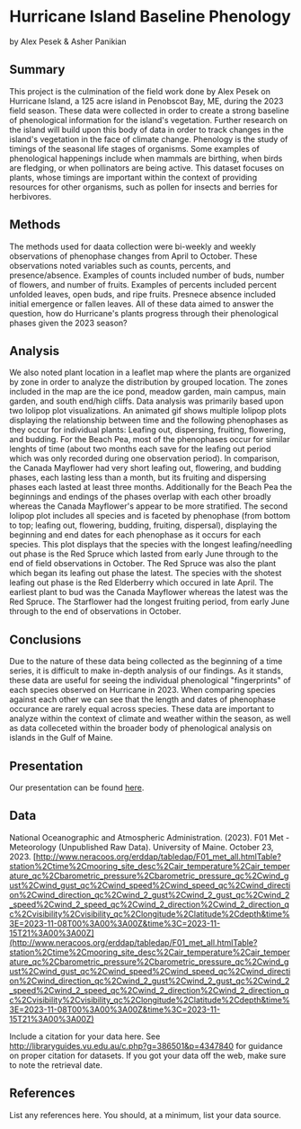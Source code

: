Hurricane Island Baseline Phenology
================
by Alex Pesek & Asher Panikian

## Summary
This project is the culmination of the field work done by Alex Pesek on Hurricane Island, a 125 acre island in Penobscot Bay, ME, during the 2023 field season. These data were collected in order to create a strong baseline of phenological information for the island's vegetation. Further research on the island will build upon this body of data in order to track changes in the island's vegetation in the face of climate change. Phenology is the study of timings of the seasonal life stages of organisms. Some examples of phenological happenings include when mammals are birthing, when birds are fledging, or when pollinators are being active. This dataset focuses on plants, whose timings are important within the context of providing resources for other organisms, such as pollen for insects and berries for herbivores. 

## Methods
The methods used for daata collection were bi-weekly and weekly observations of phenophase changes from April to October. These observations noted variables such as counts, percents, and presence/absence. Examples of counts included number of buds, number of flowers, and number of fruits. Examples of percents included percent unfolded leaves, open buds, and ripe fruits. Presnece absence included initial emergence or fallen leaves. All of these data aimed to answer the question, how do Hurricane's plants progress through their phenological phases given the 2023 season? 

## Analysis
We also noted plant location in a leaflet map where the plants are organized by zone in order to analyze the distribution by grouped location. The zones included in the map are the ice pond, meadow garden, main campus, main garden, and south end/high cliffs. Data analysis was primarily based upon two lolipop plot visualizations.
  An animated gif shows multiple lolipop plots displaying the relationship between time and the following phenophases as they occur for individual plants: Leafing out, dispersing, fruiting, flowering, and budding. For the Beach Pea, most of the phenophases occur for similar lenghts of time (about two months each save for the leafing out period which was only recorded during one observation period). In comparison, the Canada Mayflower had very short leafing out, flowering, and budding phases, each lasting less than a month, but its fruiting and dispersing phases each lasted at least three months. Additionally for the Beach Pea the beginnings and endings of the phases overlap with each other broadly whereas the Canada Mayflower's appear to be more stratified. 
  The second lolipop plot includes all species and is faceted by phenophase (from bottom to top; leafing out, flowering, budding, fruiting, dispersal), displaying the beginning and end dates for each phenophase as it occurs for each species. This plot displays that the species with the longest leafing/needling out phase is the Red Spruce which lasted from early June through to the end of field observations in October. The Red Spruce was also the plant which began its leafing out phase the latest. The species with the shotest leafing out phase is the Red Elderberry which occured in late April. The earliest plant to bud was the Canada Mayflower whereas the latest was the Red Spruce. The Starflower had the longest fruiting period, from early June through to the end of observations in October.

## Conclusions

Due to the nature of these data being collected as the beginning of a time series, it is difficult to make in-depth analysis of our findings. As it stands, these data are useful for seeing the individual phenological "fingerprints" of each species observed on Hurricane in 2023. When comparing species against each other we can see that the length and dates of phenophase occurance are rarely equal across species. These data are important to analyze within the context of climate and weather within the season, as well as data colleceted within the broader body of phenological analysis on islands in the Gulf of Maine.

## Presentation

Our presentation can be found [here](presentation/presentation.html).

## Data

National Oceanographic and Atmospheric Administration. (2023). F01 Met - Meteorology (Unpublished Raw Data). University of   Maine. October 23, 2023. [http://www.neracoos.org/erddap/tabledap/F01_met_all.htmlTable?station%2Ctime%2Cmooring_site_desc%2Cair_temperature%2Cair_temperature_qc%2Cbarometric_pressure%2Cbarometric_pressure_qc%2Cwind_gust%2Cwind_gust_qc%2Cwind_speed%2Cwind_speed_qc%2Cwind_direction%2Cwind_direction_qc%2Cwind_2_gust%2Cwind_2_gust_qc%2Cwind_2_speed%2Cwind_2_speed_qc%2Cwind_2_direction%2Cwind_2_direction_qc%2Cvisibility%2Cvisibility_qc%2Clongitude%2Clatitude%2Cdepth&time%3E=2023-11-08T00%3A00%3A00Z&time%3C=2023-11-15T21%3A00%3A00Z](http://www.neracoos.org/erddap/tabledap/F01_met_all.htmlTable?station%2Ctime%2Cmooring_site_desc%2Cair_temperature%2Cair_temperature_qc%2Cbarometric_pressure%2Cbarometric_pressure_qc%2Cwind_gust%2Cwind_gust_qc%2Cwind_speed%2Cwind_speed_qc%2Cwind_direction%2Cwind_direction_qc%2Cwind_2_gust%2Cwind_2_gust_qc%2Cwind_2_speed%2Cwind_2_speed_qc%2Cwind_2_direction%2Cwind_2_direction_qc%2Cvisibility%2Cvisibility_qc%2Clongitude%2Clatitude%2Cdepth&time%3E=2023-11-08T00%3A00%3A00Z&time%3C=2023-11-15T21%3A00%3A00Z)

Include a citation for your data here. See
<http://libraryguides.vu.edu.au/c.php?g=386501&p=4347840> for guidance
on proper citation for datasets. If you got your data off the web, make
sure to note the retrieval date.

## References

List any references here. You should, at a minimum, list your data
source.
